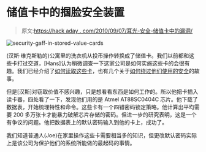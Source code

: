 # 储值卡中的掴脸安全装置

> 原文:[https://hack aday . com/2010/09/07/耳光-安全-储值卡中的漏洞/](https://hackaday.com/2010/09/07/face-slapping-security-gaff-in-stored-value-cards/)

![](../Images/505989943d0446cf31cae5804484fe4c.png "security-gaff-in-stored-value-cards")

(汉斯·维克斯勒的)公寓里的洗衣机从投币操作转换成了储值卡。我们以前都和这些卡打过交道，[Hans]认为稍微调查一下这家公司是如何实施这些卡的会很有趣。我们已经介绍了[如何读取这些卡](http://hackaday.com/2008/11/25/how-to-read-a-fedex-kinkos-smart-card-sle4442/)，也有几个关于[如何绕过他们使用的安全](http://hackaday.com/2006/03/02/fedex-kinkos-smart-cards-hacked/)的故事。

但是[汉斯]对窃取价值不感兴趣，只是想看看东西是如何工作的。所以他把卡插入读卡器，四处看了一下，发现他们用的是 Atmel AT88SC0404C 芯片。他下载了数据表，开始梳理特性和命令。这些卡有一个四错密码锁定策略。他计算出平均需要 200 多万张卡才能暴力破解芯片存储的密码。但进一步的研究表明，这是一个有争议的问题。他把数据表上的默认密码输入到他的卡上，成功了。

我们知道普通人(Joe)在家里操作这些卡需要相当多的知识，但更改默认密码实际上是该公司为保护他们的系统所能做的最起码的事情。